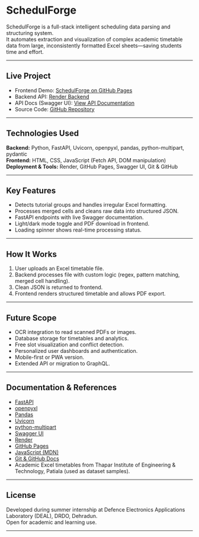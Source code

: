 # SchedulForge

SchedulForge is a full-stack intelligent scheduling data parsing and structuring system.  
It automates extraction and visualization of complex academic timetable data from large, inconsistently formatted Excel sheets—saving students time and effort.

---

## Live Project
- Frontend Demo: [SchedulForge on GitHub Pages](https://manas-mahawar.github.io/SchedulForge/)
- Backend API: [Render Backend](https://schedulforge-backend-euv7.onrender.com)
- API Docs (Swagger UI): [View API Documentation](https://schedulforge-backend-euv7.onrender.com/docs#/)
- Source Code: [GitHub Repository](https://github.com/manas-mahawar/SchedulForge)

---

## Technologies Used
**Backend:** Python, FastAPI, Uvicorn, openpyxl, pandas, python-multipart, pydantic  
**Frontend:** HTML, CSS, JavaScript (Fetch API, DOM manipulation)  
**Deployment & Tools:** Render, GitHub Pages, Swagger UI, Git & GitHub

---

## Key Features
- Detects tutorial groups and handles irregular Excel formatting.
- Processes merged cells and cleans raw data into structured JSON.
- FastAPI endpoints with live Swagger documentation.
- Light/dark mode toggle and PDF download in frontend.
- Loading spinner shows real-time processing status.

---

## How It Works
1. User uploads an Excel timetable file.
2. Backend processes file with custom logic (regex, pattern matching, merged cell handling).
3. Clean JSON is returned to frontend.
4. Frontend renders structured timetable and allows PDF export.

---

## Future Scope
- OCR integration to read scanned PDFs or images.
- Database storage for timetables and analytics.
- Free slot visualization and conflict detection.
- Personalized user dashboards and authentication.
- Mobile-first or PWA version.
- Extended API or migration to GraphQL.

---

## Documentation & References
- [FastAPI](https://fastapi.tiangolo.com/)
- [openpyxl](https://openpyxl.readthedocs.io/)
- [Pandas](https://pandas.pydata.org/)
- [Uvicorn](https://www.uvicorn.org/)
- [python-multipart](https://andrew-d.github.io/python-multipart/)
- [Swagger UI](https://swagger.io/tools/swagger-ui/)
- [Render](https://render.com/)
- [GitHub Pages](https://pages.github.com/)
- [JavaScript (MDN)](https://developer.mozilla.org/)
- [Git & GitHub Docs](https://docs.github.com/)
- Academic Excel timetables from Thapar Institute of Engineering & Technology, Patiala (used as dataset samples).

---

## License
Developed during summer internship at Defence Electronics Applications Laboratory (DEAL), DRDO, Dehradun.  
Open for academic and learning use.

---
